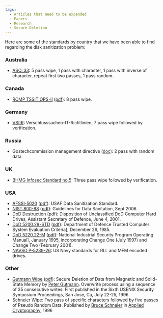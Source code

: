 ```yaml
---
tags:
  - Articles that need to be expanded
  - Papers
  - Research
  - Secure Deletion
---
```

Here are some of the standards by country that we have been able to find
regarding the disk sanitization problem:

### Australia

- [ASCI 33](asci_33.md): 5 pass wipe, 1 pass with character, 1
  pass with inverse of character, repeat first two passes, 1 pass
  random.

### Canada

- [RCMP TSSIT OPS-II](rcmp_tssit_ops-ii.md)
  ([pdf](http://www.rcmp-grc.gc.ca/tsb/pubs/it_sec/g2-003_e.pdf)): 8
  pass wipe.

### Germany

- [VSItR](vsitr.md): Verschlusssachen-IT-Richtlinien, 7 pass
  wipe followed by verification.

### Russia

- Gostechcommission management directive
  ([doc](http://www.internet-law.ru/standarts/safety/gtk009.doc)): 2
  pass with random data.

### UK

- [BHMG Infosec Standard no.5](bhmg_infosec_standard_no.5.md):
  Three pass wipe followed by verification.

### USA

- [AFSSI-5020](afssi-5020.md)
  ([pdf](http://jya.com/afssi5020.htm)): USAF Data Sanitization
  Standard.
- [NIST 800-88](nist_800-88.md)
  ([pdf](https://csrc.nist.gov/publications/detail/sp/800-88/rev-1/final)):
  Guidelines for Data Sanitation, Sept 2006.
- [DoD Destruction](dod_destruction.md)
  ([pdf](http://www.simson.net/ref/2001/ASD_HD_Disposition_memo060401.pdf)):
  Disposition of Unclassified DoD Computer Hard Drives, Assistant
  Secretary of Defence, June 4, 2001.
- [DoD 5200.28-STD](dod_5200.28-std.md)
  ([pdf](http://security.isu.edu/pdf/d520028.pdf)): Department of
  Defence Trusted Computer System Evaluation Criteria\], December 26,
  1985.
- [DoD 5220.22-M](dod_5220.22-m.md)
  ([pdf](http://www.simson.net/ref/2001/DoD_5220.22-M.pdf)): National
  Industrial Security Program Operating Manual\], January 1995,
  incorporating Change One (July 1997) and Change Two (February 2001).
- [NAVSO P-5239-26](navso_p-5239-26.md): US Navy standards for
  RLL and MFM encoded drives.

### Other

- [Gutmann Wipe](gutmann_wipe.md)
  ([pdf](http://www.cs.auckland.ac.nz/~pgut001/pubs/secure_del.html)):
  Secure Deletion of Data from Magnetic and Solid-State Memory by [Peter
  Gutmann](peter_gutmann.md). Overwrite process using a sequence
  of 35 consecutive writes. First published in the Sixth USENIX Security
  Symposium Proceedings, San Jose, Ca, July 22-25, 1996.
- [Schneier Wipe](schneier_wipe.md): Two pass of specific
  characters followed by five passes of Pseudo Random Data. Published by
  [Bruce Schneier](bruce_schneier.md) in [Applied
  Cryptography](http://www.schneier.com/book-applied.html), 1996
